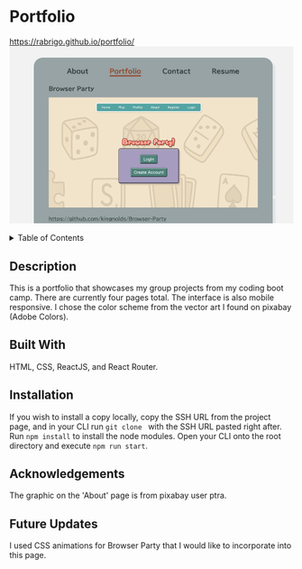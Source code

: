 # Portfolio

https://rabrigo.github.io/portfolio/
![screenshot of my react porfolio](./src/screenshots/portfolio.png)

<details>
<summary>Table of Contents</summary>
  <ol>
    <li><a href="#description">Description</a></li>
    <li><a href="#built-with">Built With</a></li>
    <li><a href="#installation">Installation</a></li>
    <li><a href="#acknowledgements">Acknowledgements</a></li>
    <li><a href="#future-updates">Future Updates</a></li>
  </ol>
</details>

## Description
This is a portfolio that showcases my group projects from my coding boot camp. There are currently four pages total. The interface is also mobile responsive. I chose the color scheme from the vector art I found on pixabay (Adobe Colors). 

## Built With
HTML, CSS, ReactJS, and React Router. 

## Installation
If you wish to install a copy locally, copy the SSH URL from the project page, and in your CLI run `git clone ` with the SSH URL pasted right after. Run `npm install` to install the node modules. Open your CLI onto the root directory and execute `npm run start`.

## Acknowledgements
The graphic on the 'About' page is from pixabay user ptra.

## Future Updates
I used CSS animations for Browser Party that I would like to incorporate into this page.